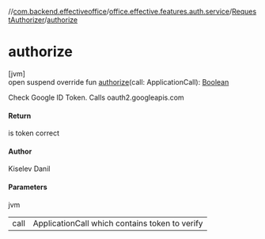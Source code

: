 //[com.backend.effectiveoffice](../../../index.md)/[office.effective.features.auth.service](../index.md)/[RequestAuthorizer](index.md)/[authorize](authorize.md)

# authorize

[jvm]\
open suspend override fun [authorize](authorize.md)(call: ApplicationCall): [Boolean](https://kotlinlang.org/api/latest/jvm/stdlib/kotlin/-boolean/index.html)

Check Google ID Token. Calls oauth2.googleapis.com

#### Return

is token correct

#### Author

Kiselev Danil

#### Parameters

jvm

| | |
|---|---|
| call | ApplicationCall which contains token to verify |
